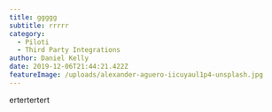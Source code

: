 ```yaml
---
title: ggggg
subtitle: rrrrr
category:
  - Piloti
  - Third Party Integrations
author: Daniel Kelly
date: 2019-12-06T21:44:21.422Z
featureImage: /uploads/alexander-aguero-iicuyaul1p4-unsplash.jpg
---
```

ertertertert
